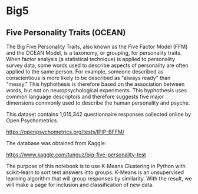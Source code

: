 # Big5
## Five Personality Traits (OCEAN)

The Big Five Personality Traits, also known as the Five Factor Model (FFM) and the OCEAN Model, is a taxonomy, or grouping, for personality traits. 
When factor analysis (a statistical technique) is applied to personality survey data, some words used to describe aspects of personality are often applied to the same person. 
For example, someone described as conscientious is more likely to be described as "always ready" than "messy." This hyphothesis is therefore based on the association between words, but not on neuropsychological experiments. This hyphothesis uses common language descriptors and therefore suggests five major dimensions commonly used to describe the human personality and psyche.

This dataset contains 1,015,342 questionnaire responses collected online by Open Psychometrics.

https://openpsychometrics.org/tests/IPIP-BFFM/

The database was obtained from Kaggle:

https://www.kaggle.com/tunguz/big-five-personality-test

The purpose of this notebook is to use K-Means Clustering in Python with scikit-learn to sort test answers into groups. K-Means is an unsupervised learning algorithm that will group responses by similarity. 
With the result, we will make a page for inclusion and classification of new data.
